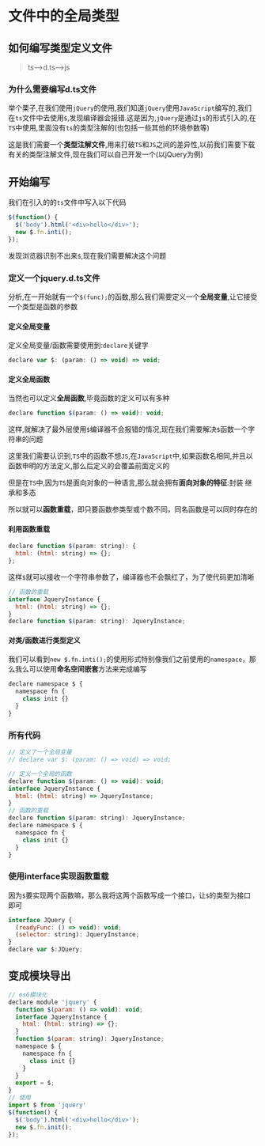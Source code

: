# 文件中的全局类型

## 如何编写类型定义文件

>  ts-->d.ts-->js

### 为什么需要编写d.ts文件

举个栗子,在我们使用`jQuery`的使用,我们知道`jQuery`使用`JavaScript`编写的,我们在`ts`文件中去使用`$`,发现编译器会报错.这是因为,`jQuery`是通过`js`的形式引入的,在`TS`中使用,里面没有`ts`的类型注解的(也包括一些其他的环境参数等)

这是我们需要一个**类型注解文件**,用来打破`TS`和`JS`之间的差异性,以前我们需要下载有关的类型注解文件,现在我们可以自己开发一个(以jQuery为例)



## 开始编写

我们在引入的的`ts`文件中写入以下代码

```js
$(function() {
  $('body').html('<div>hello</div>');
  new $.fn.inti();
});
```

发现浏览器识别不出来`$`,现在我们需要解决这个问题

### 定义一个jquery.d.ts文件

分析,在一开始就有一个`$(func);`的函数,那么我们需要定义一个**全局变量**,让它接受一个类型是函数的参数

#### 定义全局变量

定义全局变量/函数需要使用到:`declare`关键字

```js
declare var $: (param: () => void) => void;
```

#### 定义全局函数

当然也可以定义**全局函数**,毕竟函数的定义可以有多种

```js
declare function $(param: () => void): void;
```

这样,就解决了最外层使用`$`编译器不会报错的情况,现在我们需要解决`$`函数一个字符串的问题

这里我们需要认识到,`TS`中的函数不想`JS`,在`JavaScript`中,如果函数名相同,并且以函数申明的方法定义,那么后定义的会覆盖前面定义的

但是在`TS`中,因为`TS`是面向对象的一种语言,那么就会拥有**面向对象的特征**:封装 继承和多态

所以就可以**函数重载**，即只要函数参类型或个数不同，同名函数是可以同时存在的

#### 利用函数重载

```js
declare function $(param: string): {
  html: (html: string) => {};
};
```

这样`$`就可以接收一个字符串参数了，编译器也不会飘红了，为了使代码更加清晰

```js
// 函数的重载
interface JqueryInstance {
  html: (html: string) => {};
}
declare function $(param: string): JqueryInstance;

```

#### 对类/函数进行类型定义

我们可以看到`new $.fn.inti();`的使用形式特别像我们之前使用的`namespace`，那么我么可以使用**命名空间嵌套**方法来完成编写

```js
declare namespace $ {
  namespace fn {
    class init {}
  }
}
```

### 所有代码

```js
// 定义了一个全局变量
// declare var $: (param: () => void) => void;

// 定义一个全局的函数
declare function $(param: () => void): void;
interface JqueryInstance {
  html: (html: string) => JqueryInstance;
}
// 函数的重载
declare function $(param: string): JqueryInstance;
declare namespace $ {
  namespace fn {
    class init {}
  }
}
```



### 使用interface实现函数重载

因为`$`要实现两个函数嘛，那么我将这两个函数写成一个接口，让`$`的类型为接口即可

```js
interface JQuery {
  (readyFunc: () => void): void;
  (selector: string): JqueryInstance;
}
declare var $:JQuery;
```



## 变成模块导出

```js
// es6模块化
declare module 'jquery' {
  function $(param: () => void): void;
  interface JqueryInstance {
    html: (html: string) => {};
  }
  function $(param: string): JqueryInstance;
  namespace $ {
    namespace fn {
      class init {}
    }
  }
  export = $;
}
// 使用
import $ from 'jquery'
$(function() {
  $('body').html('<div>hello</div>');
  new $.fn.init();
});
```

